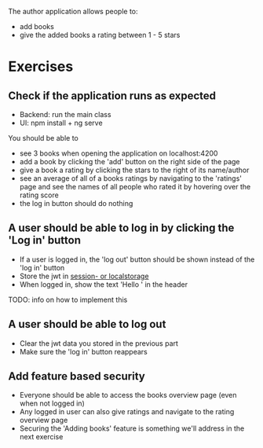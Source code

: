 The author application allows people to:
- add books
- give the added books a rating between 1 - 5 stars

# Exercises
## Check if the application runs as expected
- Backend: run the main class
- UI: npm install + ng serve

You should be able to
- see 3 books when opening the application on localhost:4200
- add a book by clicking the 'add' button on the right side of the page
- give a book a rating by clicking the stars to the right of its name/author
- see an average of all of a books ratings by navigating to the 'ratings' page and see the names of all people who rated it by hovering over the rating score
- the log in button should do nothing 

## A user should be able to log in by clicking the 'Log in' button
- If a user is logged in, the 'log out' button should be shown instead of the 'log in' button
- Store the jwt in [session- or localstorage](https://alligator.io/js/introduction-localstorage-sessionstorage/)
- When logged in, show the text 'Hello <firstname> <lastname>' in the header

TODO: info on how to implement this

## A user should be able to log out
- Clear the jwt data you stored in the previous part
- Make sure the 'log in' button reappears

## Add feature based security
- Everyone should be able to access the books overview page (even when not logged in)
- Any logged in user can also give ratings and navigate to the rating overview page
- Securing the 'Adding books' feature is something we'll address in the next exercise

